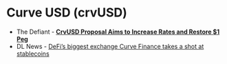 # Curve USD (crvUSD)

- The Defiant - [**CrvUSD Proposal Aims to Increase Rates and Restore $1 Peg**](https://thedefiant.io/crvusd-proposal-aims-to-increase-rates-and-restore-usd1-peg)
- DL News - [DeFi’s biggest exchange Curve Finance takes a shot at stablecoins](https://www.dlnews.com/articles/defi/curve-finance-launches-new-stablecoin-crvusd/)
